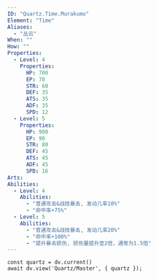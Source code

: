 ```yaml
---
ID: "Quartz.Time.Murakumo"
Element: "Time"
Aliases:
  - "丛云"
When: ""
How: ""
Properties:
  - Level: 4
    Properties:
      HP: 700
      EP: 70
      STR: 60
      DEF: 35
      ATS: 35
      ADF: 35
      SPD: 12
  - Level: 5
    Properties:
      HP: 900
      EP: 90
      STR: 80
      DEF: 45
      ATS: 45
      ADF: 45
      SPD: 16
Arts:
Abilities:
  - Level: 4
    Abilities:
      - "普通攻击&战技暴击, 发动几率10%"
      - "命中率+75%"
  - Level: 5
    Abilities:
      - "普通攻击&战技暴击, 发动几率20%"
      - "命中率+100%"
      - "提升暴击损伤, 损伤量提升至2倍，通常为1.5倍"
---
```

```dataviewjs
const quartz = dv.current()
await dv.view('Quartz/Master', { quartz });
```
